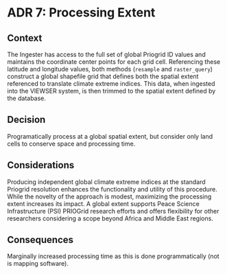 # ADR 7: Processing Extent

## Context
The Ingester has access to the full set of global Priogrid ID values and maintains the coordinate center points for each grid cell. Referencing these latitude and longitude values, both methods (`resample` and `raster_query`) construct a global shapefile grid that defines both the spatial extent referenced to translate climate extreme indices. This data, when ingested into the VIEWSER system, is then trimmed to the spatial extent defined by the database. 

## Decision
Programatically process at a global spatial extent, but consider only land cells to conserve space and processing time.


## Considerations
Producing independent global climate extreme indices at the standard Priogrid resolution enhances the functionality and utility of this procedure. While the novelty of the approach is modest, maximizing the processing extent increases its impact.  A global extent supports Peace Science Infrastructure (PSI) PRIOGrid research efforts and offers flexibility for other researchers considering a scope beyond Africa and Middle East regions.

## Consequences
Marginally increased processing time as this is done programmatically (not is mapping software).

